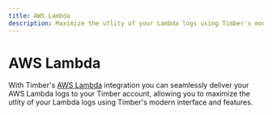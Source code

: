 ```yaml
---
title: AWS Lambda
description: Maximize the utlity of your Lambda logs using Timber's modern interface and features.
---
```

# AWS Lambda

With Timber's [AWS Lambda](https://aws.amazon.com/lambda/) integration you can seamlessly deliver your AWS Lambda logs to your Timber account, allowing you to maximize the utlity of your Lambda logs using Timber's modern interface and features.
